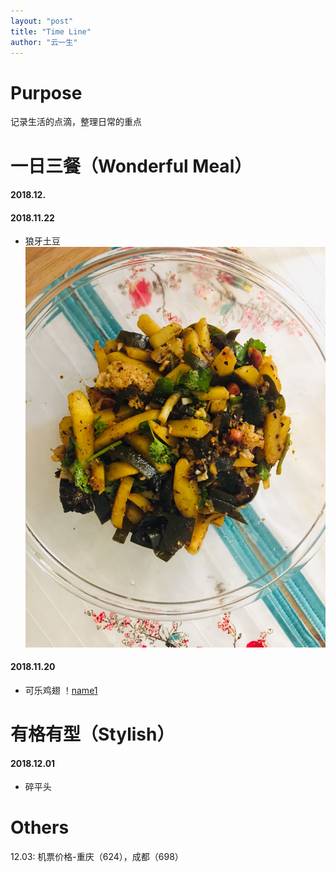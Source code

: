 ```yaml
---
layout: "post"
title: "Time Line"
author: "云一生"
---
```

# Purpose
记录生活的点滴，整理日常的重点

# 一日三餐（Wonderful Meal）
#### 2018.12.

#### 2018.11.22
- 狼牙土豆  
![name](https://raw.githubusercontent.com/YUNYISHENG/episode/gh-pages/_assets/images/lifestyle/%E7%8B%BC%E7%89%99%E5%9C%9F%E8%B1%86.jpeg)

#### 2018.11.20
- 可乐鸡翅
！[name1](https://github.com/YUNYISHENG/episode/blob/gh-pages/_assets/images/lifestyle/%E5%8F%AF%E4%B9%90%E9%B8%A1%E7%BF%85.jpeg?raw=true)

# 有格有型（Stylish）
#### 2018.12.01
- 碎平头

# Others
12.03: 机票价格-重庆（624），成都（698）
